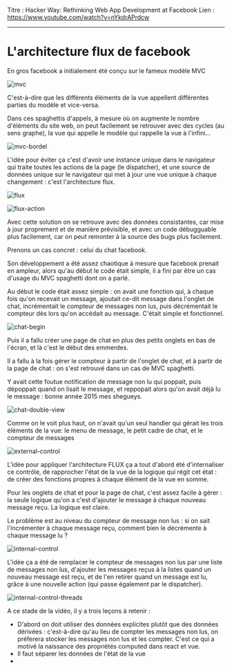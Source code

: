 Titre : Hacker Way: Rethinking Web App Development at Facebook
Lien : https://www.youtube.com/watch?v=nYkdrAPrdcw

---

# L'architecture flux de facebook

En gros facebook a initialement été conçu sur le fameux modèle MVC

![mvc](https://raw.githubusercontent.com/NAS2pwn/myRandomNotes/main/assets/mvc.png)

C'est-à-dire que les différents éléments de la vue appellent différentes parties du modèle et vice-versa.

Dans ces spaghettis d'appels, à mesure où on augmente le nombre d'éléments du site web, on peut facilement se retrouver avec des cycles (au sens graphe), la vue qui appelle le modèle qui rappelle la vue à l'infini...

![mvc-bordel](https://raw.githubusercontent.com/NAS2pwn/myRandomNotes/main/assets/mvc-bordel.png)

L'idée pour éviter ça c'est d'avoir une instance unique dans le navigateur qui traite toutes les actions de la page (le dispatcher), et une source de données unique sur le navigateur qui met à jour une vue unique à chaque changement : c'est l'architecture flux.

![flux](https://raw.githubusercontent.com/NAS2pwn/myRandomNotes/main/assets/flux.png)

![flux-action](https://raw.githubusercontent.com/NAS2pwn/myRandomNotes/main/assets/flux-action.png)

Avec cette solution on se retrouve avec des données consistantes, car mise à jour proprement et de manière prévisible, et avec un code débugguable plus facilement, car on peut remonter à la source des bugs plus facilement.


Prenons un cas concret : celui du chat facebook.

Son développement a été assez chaotique à mesure que facebook prenait en ampleur, alors qu'au début le code était simple, il a fini par être un cas d'usage du MVC spaghetti dont on a parlé.

Au début le code était assez simple : on avait une fonction qui, à chaque fois qu'on recevait un message, ajoutait ce-dit message dans l'onglet de chat, incrémentait le compteur de messages non lus, puis décrémentait le compteur dès lors qu'on accédait au message. C'était simple et fonctionnel.

![chat-begin](https://raw.githubusercontent.com/NAS2pwn/myRandomNotes/main/assets/chat-begin.png)

Puis il a fallu créer une page de chat en plus des petits onglets en bas de l'écran, et là c'est le début des emmerdes.

Il a fallu à la fois gérer le compteur à partir de l'onglet de chat, et à partir de la page de chat : on s'est retrouvé dans un cas de MVC spaghetti.

Y avait cette foutue notification de message non lu qui poppait, puis dépoppait quand on lisait le message, et reppopait alors qu'on avait déjà lu le message : bonne année 2015 mes shegueys.

![chat-double-view](https://raw.githubusercontent.com/NAS2pwn/myRandomNotes/main/assets/chat-double-view.png)

Comme on le voit plus haut, on n'avait qu'un seul handler qui gérait les trois éléments de la vue: le menu de message, le petit cadre de chat, et le compteur de messages 

![external-control](https://raw.githubusercontent.com/NAS2pwn/myRandomNotes/main/assets/external-control.png)

L'idée pour appliquer l'architecture FLUX ça a tout d'abord été d'internaliser ce contrôle, de rapprocher l'état de la vue de la logique qui régit cet état : de créer des fonctions propres à chaque élément de la vue en somme.

Pour les onglets de chat et pour la page de chat, c'est assez facile à gérer : la seule logique qu'on a c'est d'ajouter le message à chaque nouveau message reçu. La logique est claire.

Le problème est au niveau du compteur de message non lus : si on sait l'incrémenter à chaque message reçu, comment bien le décrémente à chaque message lu ?

![internal-control](https://raw.githubusercontent.com/NAS2pwn/myRandomNotes/main/assets/internal-control.png)

L'idée ça a été de remplacer le compteur de messages non lus par une liste de messages non lus, d'ajouter les messages reçus à la listes quand un nouveau message est reçu, et de l'en retirer quand un message est lu, grâce à une nouvelle action (qui passe également par le dispatcher).

![internal-control-threads](https://raw.githubusercontent.com/NAS2pwn/myRandomNotes/main/assets/internal-control-threads.png)

A ce stade de la vidéo, il y a trois leçons à retenir :
- D'abord on doit utiliser des données explicites plutôt que des données dérivées : c'est-à-dire qu'au lieu de compter les messages non lus, on préferera stocker les messages non lus et les compter. C'est ce qui a motivé la naissance des propriétés computed dans react et vue.
- Il faut séparer les données de l'état de la vue
- 


